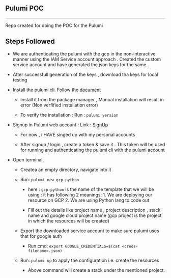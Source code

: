 ## Pulumi POC
---
Repo created for doing the POC for the Pulumi

## Steps Followed
* We are authenticating the pulumi with the gcp in the non-interactive manner using the IAM Service account approach . Created the custom service account and have generated the json keys for the same .

* After successfull generation of the keys , download tha keys for local testing

* Install the pulumi cli. Follow the [document](https://www.pulumi.com/docs/get-started/install/)

  * Install it from the package manager , Manual installation will result in error (Non verfified installation error)

  * To verify the installation : Run : `pulumi version`

* Signup in Pulumi web account : Link : [SignUp](https://app.pulumi.com/)

  * For now , i HAVE singed up with my personal accounts

  * After signup / login , create a token & save it . This token will be used for running and authenticating the pulumi cli with the pulumi account

* Open terminal, 

  * Createa an empty directory, navigate into it

  * Run: `pulumi new gcp-python` 

    * here : `gcp-python` is the name of the template that we will be using : it has following 2 meanings: 1. We are deploying our resource on GCP 2. We are using Python lang to code out
  
    * Fill out the details like project name , project description , stack name and google cloud project name (gcp project is the project in which the resources will be created)
  
  * Export the downloaded service account to make sure pulumi uses that for google auth

    * Run cmd: `export GOOGLE_CREDENTIALS=$(cat <creds-filename>.json)`
    
  * Run: `pulumi up` to apply the configuration i.e. create the resources

    *  Above command will create a stack under the mentioned project.



  






